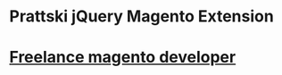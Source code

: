 # Prattski jQuery Magento Extension
# [Freelance magento developer](https://www.phpfreelanceprogrammer.com/magento-programmer.html)
